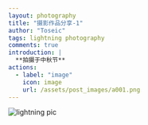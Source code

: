 ```yaml
---
layout: photography
title: "摄影作品分享-1"
author: "Toseic"
tags: lightning photography
comments: true
introduction: |
  **拍摄于中秋节**
actions:
  - label: "image"
    icon: image
    url: /assets/post_images/a001.png
---
```


![lightning pic](https://user-images.githubusercontent.com/97432569/189494459-139e7924-fbad-4aa5-9cd6-b61f8d5c27ab.jpg)
